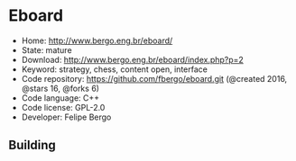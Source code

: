 # Eboard

- Home: http://www.bergo.eng.br/eboard/
- State: mature
- Download: http://www.bergo.eng.br/eboard/index.php?p=2
- Keyword: strategy, chess, content open, interface
- Code repository: https://github.com/fbergo/eboard.git (@created 2016, @stars 16, @forks 6)
- Code language: C++
- Code license: GPL-2.0
- Developer: Felipe Bergo

## Building
